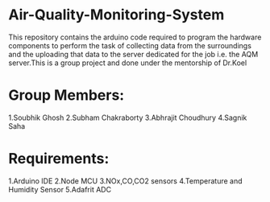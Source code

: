 # Air-Quality-Monitoring-System
This repository contains the arduino code required to program the hardware components to perform the task of collecting data from the surroundings and the uploading that data to the server dedicated for the job i.e. the AQM server.This is a group project and done under the mentorship of Dr.Koel 
# Group Members:
1.Soubhik Ghosh
2.Subham Chakraborty
3.Abhrajit Choudhury
4.Sagnik Saha

# Requirements:
1.Arduino IDE
2.Node MCU
3.NOx,CO,CO2 sensors
4.Temperature and Humidity Sensor
5.Adafrit ADC



